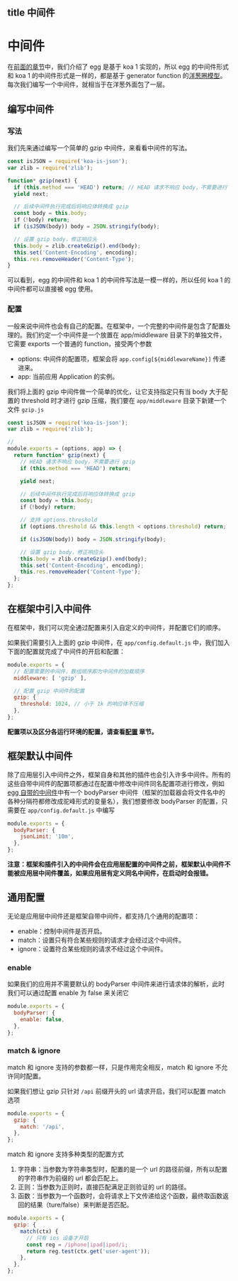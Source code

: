 title 中间件
---

# 中间件

在[前面的章节](../intro/egg-and-koa.md)中，我们介绍了 egg 是基于 koa 1 实现的，所以 egg 的中间件形式和 koa 1 的中间件形式是一样的，都是基于 generator function 的[洋葱圈模型](../intro/egg-and-koa.md#midlleware)。每次我们编写一个中间件，就相当于在洋葱外面包了一层。

## 编写中间件

### 写法

我们先来通过编写一个简单的 gzip 中间件，来看看中间件的写法。

```js
const isJSON = require('koa-is-json');
var zlib = require('zlib');

function* gzip(next) {
  if (this.method === 'HEAD') return; // HEAD 请求不响应 body，不需要进行 gzip
  yield next;

  // 后续中间件执行完成后将响应体转换成 gzip
  const body = this.body;
  if（!body) return;
  if (isJSON(body)) body = JSON.stringify(body);

  // 设置 gzip body，修正响应头
  this.body = zlib.createGzip().end(body);
  this.set('Content-Encoding', encoding);
  this.res.removeHeader('Content-Type');
}
```

可以看到，egg 的中间件和 koa 1 的中间件写法是一模一样的，所以任何 koa 1 的中间件都可以直接被 egg 使用。

### 配置

一般来说中间件也会有自己的配置。在框架中，一个完整的中间件是包含了配置处理的。我们约定一个中间件是一个放置在 app/middleware 目录下的单独文件，它需要 exports 一个普通的 function，接受两个参数

- options: 中间件的配置项，框架会将 `app.config[${middlewareName}]` 传递进来。
- app: 当前应用 Application 的实例。

我们将上面的 gzip 中间件做一个简单的优化，让它支持指定只有当 body 大于配置的 threshold 时才进行 gzip 压缩，我们要在 `app/middleware` 目录下新建一个文件 `gzip.js`

```js
const isJSON = require('koa-is-json');
var zlib = require('zlib');

//
module.exports = (options, app) => {
  return function* gzip(next) {
    // HEAD 请求不响应 body，不需要进行 gzip
    if (this.method === 'HEAD') return;

    yield next;

    // 后续中间件执行完成后将响应体转换成 gzip
    const body = this.body;
    if（!body) return;

    // 支持 options.threshold
    if (options.threshold && this.length < options.threshold) return;

    if (isJSON(body)) body = JSON.stringify(body);

    // 设置 gzip body，修正响应头
    this.body = zlib.createGzip().end(body);
    this.set('Content-Encoding', encoding);
    this.res.removeHeader('Content-Type');
  };
};
```

## 在框架中引入中间件

在框架中，我们可以完全通过配置来引入自定义的中间件，并配置它们的顺序。

如果我们需要引入上面的 gzip 中间件，在 `app/config.default.js` 中，我们加入下面的配置就完成了中间件的开启和配置：

```js
module.exports = {
  // 配置需要的中间件，数组顺序即为中间件的加载顺序
  middleware: [ 'gzip' ],

  // 配置 gzip 中间件的配置
  gzip: {
    threshold: 1024, // 小于 1k 的响应体不压缩
  },
};
```

**配置项以及区分各运行环境的配置，请查看[配置](./config.md) 章节。**

## 框架默认中间件

除了应用层引入中间件之外，框架自身和其他的插件也会引入许多中间件。所有的这些自带中间件的配置项都通过在配置中修改中间件同名配置项进行修改，例如 [egg 自带的中间件](https://github.com/eggjs/egg/tree/master/app/middleware)中有一个 bodyParser 中间件（框架的加载器会将文件名中的各种分隔符都修改成驼峰形式的变量名），我们想要修改 bodyParser 的配置，只需要在 `app/config.default.js` 中编写

```js
module.exports = {
  bodyParser: {
    jsonLimit: '10m',
  },
};
```

**注意：框架和插件引入的中间件会在应用层配置的中间件之前，框架默认中间件不能被应用层中间件覆盖，如果应用层有定义同名中间件，在启动时会报错。**

## 通用配置

无论是应用层中间件还是框架自带中间件，都支持几个通用的配置项：

- enable：控制中间件是否开启。
- match：设置只有符合某些规则的请求才会经过这个中间件。
- ignore：设置符合某些规则的请求不经过这个中间件。

### enable

如果我们的应用并不需要默认的 bodyParser 中间件来进行请求体的解析，此时我们可以通过配置 enable 为 false 来关闭它

```js
module.exports = {
  bodyParser: {
    enable: false,
  },
};
```

### match & ignore

match 和 ignore 支持的参数都一样，只是作用完全相反，match 和 ignore 不允许同时配置。

如果我们想让 gzip 只针对 `/api` 前缀开头的 url 请求开启，我们可以配置 match 选项

```js
module.exports = {
  gzip: {
    match: '/api',
  },
};
```

match 和 ignore 支持多种类型的配置方式

1. 字符串：当参数为字符串类型时，配置的是一个 url 的路径前缀，所有以配置的字符串作为前缀的 url 都会匹配上。
2. 正则：当参数为正则时，直接匹配满足正则验证的 url 的路径。
3. 函数：当参数为一个函数时，会将请求上下文传递给这个函数，最终取函数返回的结果（ture/false）来判断是否匹配。

```js
module.exports = {
  gzip: {
    match(ctx) {
      // 只有 ios 设备才开启
      const reg = /iphone|ipad|ipod/i;
      return reg.test(ctx.get('user-agent'));
    },
  },
};
```
